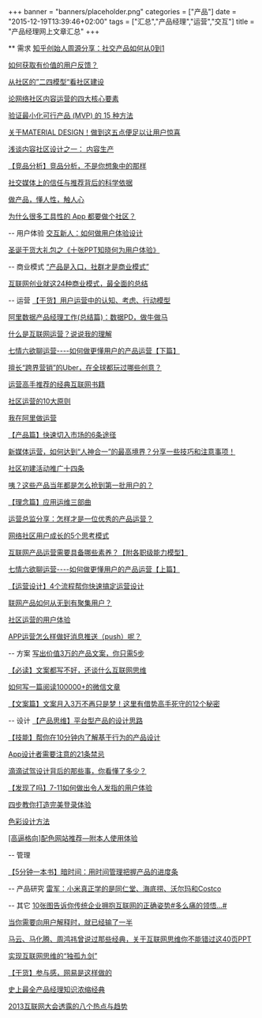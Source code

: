 +++
banner = "banners/placeholder.png"
categories = ["产品"]
date = "2015-12-19T13:39:46+02:00"
tags = ["汇总","产品经理","运营","交互"]
title = "产品经理网上文章汇总"
+++

** 需求
[知乎创始人周源分享：社交产品如何从0到1](https://mp.weixin.qq.com/s?__biz=MjM5OTM5OTAyMQ==&mid=212770619&idx=2&sn=42efc15c6a05bc4a564434f0de6cf23e&scene=0&key=41ecb04b0511100374b33a75d4716e3a45eeeb778062fdc1d0a30fcc09961ba2d45ef2c6b245767bd9ded9235baa2dc4&ascene=0&uin=MTM0ODQyNTk1&devicetype=iMac+MacBookAir7%2C1+OSX+OSX+10.10.5+build(14F1021)&version=11020201&pass_ticket=OUgFBuA2yqcV7ExJVNrQtm5NukTejEXnNHTun2M8jg8%3D)

[如何获取有价值的用户反馈？](http://www.csdn.net/article/2015-12-21/2826537)

[从社区的”二四模型“看社区建设](http://www.woshipm.com/operate/1959.html)

[论网络社区内容运营的四大核心要素](http://www.woshipm.com/operate/127099.html)

[验证最小化可行产品 (MVP) 的 15 种方法](http://36kr.com/p/217020.html)

[关于MATERIAL DESIGN！做到这五点便足以让用户惊喜](http://www.woshipm.com/pd/125275.html)

[浅谈内容社区设计之一： 内容生产](http://www.woshipm.com/operate/10026.html)

[【竞品分析】竞品分析，不是你想象中的那样](https://mp.weixin.qq.com/s?__biz=MjM5OTEwNjI2MA==&mid=205594756&idx=3&sn=5470ced4d93bd6b4588dce0247ffdfdb&key=41ecb04b05111003882c62df7a795b8b9fa814f44bebc8cec9e0ba3ceb1901359378842aab082738213202ca6ee4a129&ascene=0&uin=MTM0ODQyNTk1&devicetype=iMac+MacBookAir7%2C1+OSX+OSX+10.10.5+build(14F1021)&version=11020201&pass_ticket=OUgFBuA2yqcV7ExJVNrQtm5NukTejEXnNHTun2M8jg8%3D)

[社交媒体上的信任与推荐背后的科学依据](https://mp.weixin.qq.com/s?__biz=MjM5NzM4MTk5Mg==&mid=205017901&idx=1&sn=da8a96f3c816f5511d41908f5b39a2b6&key=41ecb04b05111003b982bad526d76517437c26a63f4192271cdde9d5d9f08f9c03cde3e8bf3068899571111c096e96d1&ascene=0&uin=MTM0ODQyNTk1&devicetype=iMac+MacBookAir7%2C1+OSX+OSX+10.10.5+build(14F1021)&version=11020201&pass_ticket=OUgFBuA2yqcV7ExJVNrQtm5NukTejEXnNHTun2M8jg8%3D)

[做产品，懂人性，触人心](https://mp.weixin.qq.com/s?__biz=MjM5OTEwNjI2MA==&mid=205313876&idx=1&sn=b177da18bbb2b3d5e24be004a4bb62f6&scene=2&key=41ecb04b05111003385afd4ccc06912ced0e75c3c2859980879401d8a578a0a92d87d7b87484822c5cb13556cb14a7ff&ascene=0&uin=MTM0ODQyNTk1&devicetype=iMac+MacBookAir7%2C1+OSX+OSX+10.10.5+build(14F1021)&version=11020201&pass_ticket=OUgFBuA2yqcV7ExJVNrQtm5NukTejEXnNHTun2M8jg8%3D)

[为什么很多工具性的 App 都要做个社区？](http://www.woshipm.com/pmd/125094.html)

-- 用户体验
[交互新人：如何做用户体验设计](https://mp.weixin.qq.com/s?__biz=MjM5OTEwNjI2MA==&mid=209998662&idx=1&sn=a92639017f00f9a405afbbc138934989&scene=2&srcid=0925MOCgV7Lby6yHhbV5U9Uy&from=timeline&isappinstalled=0&key=41ecb04b05111003f54eef728c301f17ecac297cd52311160b90d4c8af39a3867aa4da4dafae54877df216fed9d47076&ascene=0&uin=MTM0ODQyNTk1&devicetype=iMac+MacBookAir7%2C1+OSX+OSX+10.10.5+build(14F1021)&version=11020201&pass_ticket=OUgFBuA2yqcV7ExJVNrQtm5NukTejEXnNHTun2M8jg8%3D)

[圣诞干货大礼包之《十张PPT知晓何为用户体验》](https://mp.weixin.qq.com/s?__biz=MzAxNzY1NjQ1OA==&mid=400793994&idx=4&sn=17d38a209c2415b1b95dbdbc76433884&scene=0&key=41ecb04b05111003ec5e728aafb3d99350bc4b5e1127dc0d6521777556c4df913a1cc253603e6a3dfe1a1f7f256bd04d&ascene=0&uin=MTM0ODQyNTk1&devicetype=iMac+MacBookAir7%2C1+OSX+OSX+10.10.5+build(14F1021)&version=11020201&pass_ticket=OUgFBuA2yqcV7ExJVNrQtm5NukTejEXnNHTun2M8jg8%3D)


-- 商业模式
[“产品是入口，社群才是商业模式”](https://mp.weixin.qq.com/s?__biz=MzA5NjYyNTMxMw==&mid=205164385&idx=4&sn=4c2b73e26fe7ffba87a7c0a4aef13633&key=41ecb04b05111003cff35f50eef04138d4214ad6b9dc4eaabc8886ab42a112a5ce24d93b128bc42c751c55874907bf6b&ascene=0&uin=MTM0ODQyNTk1&devicetype=iMac+MacBookAir7%2C1+OSX+OSX+10.10.5+build(14F1021)&version=11020201&pass_ticket=OUgFBuA2yqcV7ExJVNrQtm5NukTejEXnNHTun2M8jg8%3D)

[互联网创业就这24种商业模式，最全面的总结](https://mp.weixin.qq.com/s?__biz=MjM5NTY1NjQwMQ==&mid=209006329&idx=3&sn=a1506588901c1b92674886db08a54559&scene=2&key=41ecb04b0511100343b972fe751ee37b28507f50963f7fcacea82833106df466dd3d82532dac03911960cbfad53c399e&ascene=0&uin=MTM0ODQyNTk1&devicetype=iMac+MacBookAir7%2C1+OSX+OSX+10.10.5+build(14F1021)&version=11020201&pass_ticket=OUgFBuA2yqcV7ExJVNrQtm5NukTejEXnNHTun2M8jg8%3D)





-- 运营
[【干货】用户运营中的认知、考虑、行动模型](https://mp.weixin.qq.com/s?__biz=MjM5NDEwMjg2MA==&mid=208422947&idx=1&sn=35e41f4bbb376eb3bc7e2db0cc1aaf9f&key=41ecb04b05111003c9665c6cea0f3d3fcd5e760659e74a0d62216a2191bfda97ddb7ee7de18acb6a51815457cf33430b&ascene=0&uin=MTM0ODQyNTk1&devicetype=iMac+MacBookAir7%2C1+OSX+OSX+10.10.5+build(14F1021)&version=11020201&pass_ticket=OUgFBuA2yqcV7ExJVNrQtm5NukTejEXnNHTun2M8jg8%3D)

[阿里数据产品经理工作(总结篇)：数据PD，做牛做马](https://mp.weixin.qq.com/s?__biz=MjM5NDEwMjg2MA==&mid=208635917&idx=1&sn=e3ec3f76b88a64f305065ef6ed91608e&key=41ecb04b05111003928fdae8eaa12644e5c17b191047a15d3f36217cb0688c70a617c9266555b90dc9d792996d97d21d&ascene=0&uin=MTM0ODQyNTk1&devicetype=iMac+MacBookAir7%2C1+OSX+OSX+10.10.5+build(14F1021)&version=11020201&pass_ticket=OUgFBuA2yqcV7ExJVNrQtm5NukTejEXnNHTun2M8jg8%3D)

[什么是互联网运营？说说我的理解](https://mp.weixin.qq.com/s?__biz=MzA4ODA0MDAyOA==&mid=212693864&idx=1&sn=42f266104a9f7eb7addb05483d914b35&scene=0&key=41ecb04b0511100384e966411094b54df939863ff02eb8b8af1625bd8111fc12955581a628560593481a12cbce5cc4b2&ascene=0&uin=MTM0ODQyNTk1&devicetype=iMac+MacBookAir7%2C1+OSX+OSX+10.10.5+build(14F1021)&version=11020201&pass_ticket=OUgFBuA2yqcV7ExJVNrQtm5NukTejEXnNHTun2M8jg8%3D)

[七情六欲聊运营----如何做更懂用户的产品运营【下篇】](https://mp.weixin.qq.com/s?__biz=MTEwNTM0ODI0MQ==&mid=208223362&idx=1&sn=3f9a25406c47e735e4ad5c1db05d30c6&scene=2&key=41ecb04b05111003b71d2476391dfcc9bcf07208cd675fb6533d9dd2e6b71241382a51e4f5a0371159f6b34f32e4830b&ascene=0&uin=MTM0ODQyNTk1&devicetype=iMac+MacBookAir7%2C1+OSX+OSX+10.10.5+build(14F1021)&version=11020201&pass_ticket=OUgFBuA2yqcV7ExJVNrQtm5NukTejEXnNHTun2M8jg8%3D)

[擅长“跨界营销”的Uber，在全球都玩过哪些创意？](https://mp.weixin.qq.com/s?__biz=MzA5NzAzMjIxMw==&mid=206349069&idx=3&sn=11835a48fd2d4ce55b84ccf2ae1ee951&key=41ecb04b05111003fbc24da35f9de1895712da9daa8fda7cf5cf0711bd49713f56fee108ba4dac8fc25f6601df1b33cd&ascene=0&uin=MTM0ODQyNTk1&devicetype=iMac+MacBookAir7%2C1+OSX+OSX+10.10.5+build(14F1021)&version=11020201&pass_ticket=OUgFBuA2yqcV7ExJVNrQtm5NukTejEXnNHTun2M8jg8%3D)

[运营高手推荐的经典互联网书籍](https://mp.weixin.qq.com/s?__biz=MzA4ODA0MDAyOA==&mid=207108782&idx=1&sn=5e992522a9e8db56fc50a833a3d29546&scene=2&key=41ecb04b05111003581bf08b2bb505957f7fcfbd01d43f2854bac0d9891437f6d6dd787b860c2e879e2c77508d510c11&ascene=0&uin=MTM0ODQyNTk1&devicetype=iMac+MacBookAir7%2C1+OSX+OSX+10.10.5+build(14F1021)&version=11020201&pass_ticket=OUgFBuA2yqcV7ExJVNrQtm5NukTejEXnNHTun2M8jg8%3D)

[社区运营的10大原则](http://www.woshipm.com/operate/1843.html)

[我在阿里做运营](https://mp.weixin.qq.com/s?__biz=MjM5MzIxNTQ2MA==&mid=211645638&idx=1&sn=ba015cf61c6b655197eb0a5e186e3fc7&scene=2&key=41ecb04b05111003811a8b178a07dcd90eb3c18357c051f10d17e640d157aee810b4002214ce43b3df40b872ce8dc5d9&ascene=0&uin=MTM0ODQyNTk1&devicetype=iMac+MacBookAir7%2C1+OSX+OSX+10.10.5+build(14F1021)&version=11020201&pass_ticket=OUgFBuA2yqcV7ExJVNrQtm5NukTejEXnNHTun2M8jg8%3D)

[【产品篇】快速切入市场的6条途径](https://mp.weixin.qq.com/s?__biz=MjM5MzAyODIyMA==&mid=208708677&idx=4&sn=c3e4da7d81da62222c509a4b581cb70d&key=41ecb04b05111003c16b11c97a66f42bd965b50a0332af148cff25a849266655d798a58cb0cfa41c5dd52202aefa7d6c&ascene=0&uin=MTM0ODQyNTk1&devicetype=iMac+MacBookAir7%2C1+OSX+OSX+10.10.5+build(14F1021)&version=11020201&pass_ticket=OUgFBuA2yqcV7ExJVNrQtm5NukTejEXnNHTun2M8jg8%3D)

[新媒体运营，如何达到“人神合一”的最高境界？分享一些技巧和注意事项！](http://app.myzaker.com/news/article.php?&pk=552e3b871bc8e0694700005d&app_id=11063&sharechannel=wx)

[社区初建活动推广十四条](http://www.woshipm.com/operate/1932.html)

[咦？这些产品当年都是怎么抢到第一批用户的？](http://yuedu.163.com/news_reader/?utm_source=weixin&utm_medium=social#/~/source?id=23236724-1b70-4755-b387-38176adfe127_1&cid=dffd9420ae7d48be9dc04e5d7d11242c_1)

[【理念篇】应用运维三部曲](https://mp.weixin.qq.com/s?__biz=MzA4NjAzMjEyOA==&mid=204909575&idx=1&sn=378359bd1fd64d45df8a005b68bcffa3&scene=2&key=41ecb04b05111003b109fc08a4b8211164674cddb80d42e3109f1493ca7bdce80471ea25e6821c0242ffede7da35715d&ascene=0&uin=MTM0ODQyNTk1&devicetype=iMac+MacBookAir7%2C1+OSX+OSX+10.10.5+build(14F1021)&version=11020201&pass_ticket=OUgFBuA2yqcV7ExJVNrQtm5NukTejEXnNHTun2M8jg8%3D)

[运营总监分享：怎样才是一位优秀的产品运营？](https://mp.weixin.qq.com/s?__biz=MzA4MTM2MTcwOA==&mid=206363589&idx=1&sn=70b05ea9c7590bc812bfcbfbb07321ea&scene=2&key=41ecb04b05111003771674af79bf0a436c148b47265553143b877a35aad4795511f30c3d1a1c6ba28c14b7773206061e&ascene=0&uin=MTM0ODQyNTk1&devicetype=iMac+MacBookAir7%2C1+OSX+OSX+10.10.5+build(14F1021)&version=11020201&pass_ticket=OUgFBuA2yqcV7ExJVNrQtm5NukTejEXnNHTun2M8jg8%3D)

[网络社区用户成长的5个思考模式](http://www.woshipm.com/operate/13508.html)

[互联网产品运营需要具备哪些素养？【附各职级能力模型】](http://www.woshipm.com/operate/141918.html)

[七情六欲聊运营----如何做更懂用户的产品运营【上篇】](https://mp.weixin.qq.com/s?__biz=MTEwNTM0ODI0MQ==&mid=208223267&idx=1&sn=f25c5398b37fe48e73d3dae844b6ba07&scene=4&key=41ecb04b05111003419dd16a8c3036f6cc2fec316b55765a86a9cdb6f7adbba7a72ef0e52f931bf7ed721b6f14d0a30d&ascene=0&uin=MTM0ODQyNTk1&devicetype=iMac+MacBookAir7%2C1+OSX+OSX+10.10.5+build(14F1021)&version=11020201&pass_ticket=OUgFBuA2yqcV7ExJVNrQtm5NukTejEXnNHTun2M8jg8%3D)

[【运营设计】4个流程帮你快速搞定运营设计](https://mp.weixin.qq.com/s?__biz=MjM5OTEwNjI2MA==&mid=204783544&idx=1&sn=9522cd9474c92551da4825678ac09d0c&key=41ecb04b05111003b45b5a1a65418a55b55682f43c34808d3e02fed50202c4f6a2b38544fd8e044e50aa8f24dd351166&ascene=0&uin=MTM0ODQyNTk1&devicetype=iMac+MacBookAir7%2C1+OSX+OSX+10.10.5+build(14F1021)&version=11020201&pass_ticket=OUgFBuA2yqcV7ExJVNrQtm5NukTejEXnNHTun2M8jg8%3D)

[联网产品如何从无到有聚集用户？](http://www.woshipm.com/operate/2138.html)

[社区运营的用户体验](http://www.woshipm.com/operate/1902.html)

[APP运营怎么样做好消息推送（push）呢？](https://mp.weixin.qq.com/s?__biz=MzA4ODA0MDAyOA==&mid=400513464&idx=1&sn=bf6fdda1984d4f96dd4f4a4e0ee4ebc7&scene=0&key=41ecb04b05111003ad9e06b67b5f35ad74fd940da253c18476edf19bdc9c7c3182824b6e26eea12a116f5e2161b9e2e9&ascene=0&uin=MTM0ODQyNTk1&devicetype=iMac+MacBookAir7%2C1+OSX+OSX+10.10.5+build(14F1021)&version=11020201&pass_ticket=OUgFBuA2yqcV7ExJVNrQtm5NukTejEXnNHTun2M8jg8%3D)

-- 方案
[写出价值3万的产品文案，你只需5步](https://mp.weixin.qq.com/s?__biz=MzAxODExMzcwNw==&mid=207419745&idx=1&sn=c285834a5cc303c185b5dde1663889ec&key=41ecb04b05111003b4c739305503eac0c94f272dbf0996a4977c494fd83bbb06b9efde59751d479b1e53413f54ecaf3a&ascene=0&uin=MTM0ODQyNTk1&devicetype=iMac+MacBookAir7%2C1+OSX+OSX+10.10.5+build(14F1021)&version=11020201&pass_ticket=OUgFBuA2yqcV7ExJVNrQtm5NukTejEXnNHTun2M8jg8%3D)

[【必读】文案都写不好，还谈什么互联网思维](https://mp.weixin.qq.com/s?__biz=MjM5NDEwMjg2MA==&mid=208296388&idx=2&sn=b49e77ba3956e9e4edaeab20c6364b48&key=41ecb04b051110039289f6256302af6d540fa281fb1f9584fc83cff660f6da3525f41945e7fb463b4cddb98145f7aa6d&ascene=0&uin=MTM0ODQyNTk1&devicetype=iMac+MacBookAir7%2C1+OSX+OSX+10.10.5+build(14F1021)&version=11020201&pass_ticket=OUgFBuA2yqcV7ExJVNrQtm5NukTejEXnNHTun2M8jg8%3D)

[如何写一篇阅读100000+的微信文章](http://www.woshipm.com/operate/140187.html)

[【文案篇】文案月入3万不再只是梦！这里有借势高手死守的12个秘密](https://mp.weixin.qq.com/s?__biz=MjM5MzAyODIyMA==&mid=209359837&idx=1&sn=2970401f4fe95164b2a4ee951b579c03&scene=1&key=41ecb04b05111003a07dd9d6d516190ba5195087cb7bbd10e471bc78cecac53a805e46f5e9faabd12fe4171db9a7f9af&ascene=0&uin=MTM0ODQyNTk1&devicetype=iMac+MacBookAir7%2C1+OSX+OSX+10.10.5+build(14F1021)&version=11020201&pass_ticket=OUgFBuA2yqcV7ExJVNrQtm5NukTejEXnNHTun2M8jg8%3D)

-- 设计 
[【产品思维】平台型产品的设计思路](https://mp.weixin.qq.com/s?__biz=MjM5OTEwNjI2MA==&mid=203444022&idx=1&sn=971207487785acc73544e785e93c00e3&scene=2&key=41ecb04b05111003adbaf584ad526efa1d98addd4c59ce81af54b7128804fa1fd0fa87af2a2d9aadf8470e0ce5d3cff8&ascene=0&uin=MTM0ODQyNTk1&devicetype=iMac+MacBookAir7%2C1+OSX+OSX+10.10.5+build(14F1021)&version=11020201&pass_ticket=OUgFBuA2yqcV7ExJVNrQtm5NukTejEXnNHTun2M8jg8%3D)

[【技能】帮你在10分钟内了解基于行为的产品设计](https://mp.weixin.qq.com/s?__biz=MjM5OTEwNjI2MA==&mid=204464660&idx=3&sn=90b3d5f9118b7e0bdb30de108ba0f212&key=41ecb04b05111003050e62d8caad04bfdaa35740ff7541796573220e2ee55d5d8aa26f6d7e2d1220258bf237cfcb1a0f&ascene=0&uin=MTM0ODQyNTk1&devicetype=iMac+MacBookAir7%2C1+OSX+OSX+10.10.5+build(14F1021)&version=11020201&pass_ticket=OUgFBuA2yqcV7ExJVNrQtm5NukTejEXnNHTun2M8jg8%3D)

[App设计者需要注意的21条禁忌](https://mp.weixin.qq.com/s?__biz=MjM5OTEwNjI2MA==&mid=209896931&idx=1&sn=61407e400a25753dbf2451b4572c41ac&scene=0&key=41ecb04b0511100363ab0449e27e7a119231c83c30536f4311bbd33b73f4bb8b065c06e62c74c02c4d97451c868b8460&ascene=0&uin=MTM0ODQyNTk1&devicetype=iMac+MacBookAir7%2C1+OSX+OSX+10.10.5+build(14F1021)&version=11020201&pass_ticket=OUgFBuA2yqcV7ExJVNrQtm5NukTejEXnNHTun2M8jg8%3D)

[滴滴试驾设计背后的那些事，你看懂了多少？](https://mp.weixin.qq.com/s?__biz=MjM5NTA0NjY4MA==&mid=400886098&idx=3&sn=583a73c5c62168d4658071c828f96023&scene=1&srcid=1108ZGAaqDAaFYFVFKVeA826&key=41ecb04b051110039ba5652182e9bcc9dcea55e08a2bd2bf6eaf099f9683dc0208071466523234486376dac011c7f122&ascene=0&uin=MTM0ODQyNTk1&devicetype=iMac+MacBookAir7%2C1+OSX+OSX+10.10.5+build(14F1021)&version=11020201&pass_ticket=OUgFBuA2yqcV7ExJVNrQtm5NukTejEXnNHTun2M8jg8%3D)

[【发现了吗】7-11如何做出令人发指的用户体验](https://mp.weixin.qq.com/s?__biz=MjM5NjAxNDE2MA==&mid=205987069&idx=2&sn=b1f82c27f1f022fb55e363bbe720c0c7&scene=2&key=41ecb04b0511100332aa98648bc6d54f13dff05c63dd307465dafc39f541995e3edca5b38443767b4c880775cab8815d&ascene=0&uin=MTM0ODQyNTk1&devicetype=iMac+MacBookAir7%2C1+OSX+OSX+10.10.5+build(14F1021)&version=11020201&pass_ticket=OUgFBuA2yqcV7ExJVNrQtm5NukTejEXnNHTun2M8jg8%3D)

[四步教你打造完美登录体验](https://mp.weixin.qq.com/s?__biz=MzA3NDA4NDIzMQ==&mid=203983063&idx=4&sn=a3684d48baf145d2fe5066adb64dd37d&key=41ecb04b05111003b610ed4cc8a4d264058eb9072b1b81a68cd6d9d670460ae607c8ed38373cc940b1c1a12ed87696b5&ascene=0&uin=MTM0ODQyNTk1&devicetype=iMac+MacBookAir7%2C1+OSX+OSX+10.10.5+build(14F1021)&version=11020201&pass_ticket=OUgFBuA2yqcV7ExJVNrQtm5NukTejEXnNHTun2M8jg8%3D)

[色彩设计方法](http://www.woshipm.com/pd/123505.html)

[[高逼格向]配色网站推荐—附本人使用体验](http://www.woshipm.com/ucd/111308.html)

-- 管理

[【5分钟一本书】暗时间：用时间管理把握产品的进度条](https://mp.weixin.qq.com/s?__biz=MjM5NDEwMjg2MA==&mid=208144416&idx=1&sn=1eaf002ee390a9debea3acf79ad5a90b&scene=2&key=41ecb04b051110030190032004c18790227e6c81b6d14a55686bd02ee433a62532e730d848ceaa22919cdbfa70552bac&ascene=0&uin=MTM0ODQyNTk1&devicetype=iMac+MacBookAir7%2C1+OSX+OSX+10.10.5+build(14F1021)&version=11020201&pass_ticket=OUgFBuA2yqcV7ExJVNrQtm5NukTejEXnNHTun2M8jg8%3D)

-- 产品研究
[雷军：小米真正学的是同仁堂、海底捞、沃尔玛和Costco](https://mp.weixin.qq.com/s?__biz=MjM5NTU0MzI0MA==&mid=206284672&idx=2&sn=47fc31429336fef2a45dbf5d8ce86b0b&key=41ecb04b051110033ca2a9566ae070d9b5b6afbdcbc22f322eaf995395080a521bbe03460d8dd333a38b4b77fa3ada19&ascene=0&uin=MTM0ODQyNTk1&devicetype=iMac+MacBookAir7%2C1+OSX+OSX+10.10.5+build(14F1021)&version=11020201&pass_ticket=OUgFBuA2yqcV7ExJVNrQtm5NukTejEXnNHTun2M8jg8%3D)


-- 其它
[10张图告诉你传统企业拥抱互联网的正确姿势#多么痛的领悟...#](https://mp.weixin.qq.com/s?__biz=MTQzMjE1NjQwMQ==&mid=203900938&idx=1&sn=bff645d9a267da9602cbcfd4dc56fc1b&scene=2&key=41ecb04b0511100372c283faf06f771d54f2131f95f70049c49ac31413121f9cec4785c0bc45bf32e0de1d9b23dbf09d&ascene=0&uin=MTM0ODQyNTk1&devicetype=iMac+MacBookAir7%2C1+OSX+OSX+10.10.5+build(14F1021)&version=11020201&pass_ticket=OUgFBuA2yqcV7ExJVNrQtm5NukTejEXnNHTun2M8jg8%3D)

[当你需要向用户解释时，就已经输了一半](https://mp.weixin.qq.com/mp/appmsg/show?__biz=MTQzMjE1NjQwMQ==&appmsgid=10002020&itemidx=3&sign=1efb823e5dfff8b431989267ca6af49d&uin=MTM0ODQyNTk1&key=41ecb04b0511100309291b6c58f260311d89b3006b60c45bdbe99f67bf21e8957d1671e4c19f832f850be5280bc70ded&ascene=0&pass_ticket=OUgFBuA2yqcV7ExJVNrQtm5NukTejEXnNHTun2M8jg8%3D)

[马云、马化腾、周鸿祎曾说过那些经典，关于互联网思维你不能错过这40页PPT](https://mp.weixin.qq.com/s?__biz=MjM5OTM5OTAyMQ==&mid=208315821&idx=1&sn=8b0d21254679f818dfd0a549d08b0ec3&key=41ecb04b05111003f42d6e4d4fac510f572f58227cd45981fa08e412b3e5d15e5b5a7214b5141168194fe5fdffea1107&ascene=0&uin=MTM0ODQyNTk1&devicetype=iMac+MacBookAir7%2C1+OSX+OSX+10.10.5+build(14F1021)&version=11020201&pass_ticket=OUgFBuA2yqcV7ExJVNrQtm5NukTejEXnNHTun2M8jg8%3D)

[实现互联网思维的“独孤九剑”](http://www.cyzone.cn/a/20131206/247546.html)

[【干货】参与感，网易是这样做的](https://mp.weixin.qq.com/s?__biz=MjM5NDEwMjg2MA==&mid=208296388&idx=1&sn=2a682e0eb449db51c2521068142bf13a&key=41ecb04b05111003ea8eda2c7785543c06b8741dab2ce0910012fcd47bcc023a9de27913cb1edf81fa425e46d277fda6&ascene=0&uin=MTM0ODQyNTk1&devicetype=iMac+MacBookAir7%2C1+OSX+OSX+10.10.5+build(14F1021)&version=11020201&pass_ticket=OUgFBuA2yqcV7ExJVNrQtm5NukTejEXnNHTun2M8jg8%3D)

[史上最全产品经理知识浓缩经典](https://mp.weixin.qq.com/s?__biz=MzAxNzY1NjQ1OA==&mid=400711553&idx=1&sn=2282f2d6b0a87e7290ff2cd611e670c4&scene=0&key=41ecb04b05111003c955f5a68be7cab40afa454797fb82e6c3e2f97095ddadd3d4233a53e3ef027ee9643db96a371b81&ascene=0&uin=MTM0ODQyNTk1&devicetype=iMac+MacBookAir7%2C1+OSX+OSX+10.10.5+build(14F1021)&version=11020201&pass_ticket=OUgFBuA2yqcV7ExJVNrQtm5NukTejEXnNHTun2M8jg8%3D)

[2013互联网大会透露的八个热点与趋势](https://mp.weixin.qq.com/mp/appmsg/show?__biz=MTQzMjE1NjQwMQ==&appmsgid=10001957&itemidx=3&sign=4d017c71e026560ec6fd4c33d358298b&uin=MTM0ODQyNTk1&key=41ecb04b05111003507b7115bb425b7762747c2dfee918b2ced9962fde255bfb2d90a31c6d3e2d9c319d08c67f32a869&ascene=0&pass_ticket=OUgFBuA2yqcV7ExJVNrQtm5NukTejEXnNHTun2M8jg8%3D)

